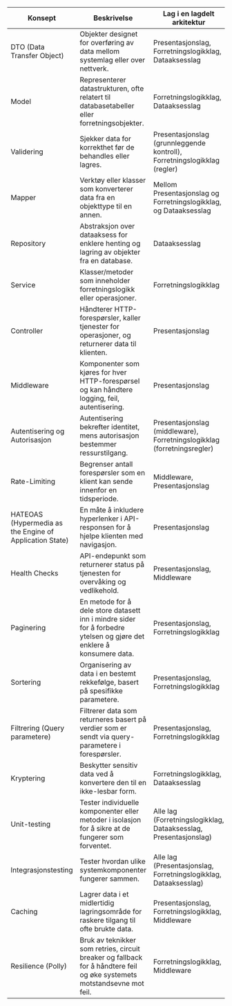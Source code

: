 | Konsept                        | Beskrivelse                                                                                     | Lag i en lagdelt arkitektur                                                |
|---------------------------------|-------------------------------------------------------------------------------------------------|----------------------------------------------------------------------------|
| DTO (Data Transfer Object)      | Objekter designet for overføring av data mellom systemlag eller over nettverk.                  | Presentasjonslag, Forretningslogikklag, Dataaksesslag                      |
| Model                           | Representerer datastrukturen, ofte relatert til databasetabeller eller forretningsobjekter.     | Forretningslogikklag, Dataaksesslag                                        |
| Validering                      | Sjekker data for korrekthet før de behandles eller lagres.                                      | Presentasjonslag (grunnleggende kontroll), Forretningslogikklag (regler)   |
| Mapper                          | Verktøy eller klasser som konverterer data fra en objekttype til en annen.                     | Mellom Presentasjonslag og Forretningslogikklag, og Dataaksesslag          |
| Repository                      | Abstraksjon over dataaksess for enklere henting og lagring av objekter fra en database.         | Dataaksesslag                                                             |
| Service                         | Klasser/metoder som inneholder forretningslogikk eller operasjoner.                            | Forretningslogikklag                                                      |
| Controller                      | Håndterer HTTP-forespørsler, kaller tjenester for operasjoner, og returnerer data til klienten. | Presentasjonslag                                                          |
| Middleware                      | Komponenter som kjøres for hver HTTP-forespørsel og kan håndtere logging, feil, autentisering.  | Presentasjonslag                                                          |
| Autentisering og Autorisasjon   | Autentisering bekrefter identitet, mens autorisasjon bestemmer ressurstilgang.                 | Presentasjonslag (middleware), Forretningslogikklag (forretningsregler)    |
| Rate-Limiting                   | Begrenser antall forespørsler som en klient kan sende innenfor en tidsperiode.                  | Middleware, Presentasjonslag                                              |
| HATEOAS (Hypermedia as the Engine of Application State) | En måte å inkludere hyperlenker i API-responsen for å hjelpe klienten med navigasjon. | Presentasjonslag                                                          |
| Health Checks                   | API-endepunkt som returnerer status på tjenesten for overvåking og vedlikehold.                | Presentasjonslag, Middleware                                               |
| Paginering                      | En metode for å dele store datasett inn i mindre sider for å forbedre ytelsen og gjøre det enklere å konsumere data. | Presentasjonslag, Forretningslogikklag                                     |
| Sortering                       | Organisering av data i en bestemt rekkefølge, basert på spesifikke parametere.                 | Presentasjonslag, Forretningslogikklag                                     |
| Filtrering (Query parametere)    | Filtrerer data som returneres basert på verdier som er sendt via query-parametere i forespørsler. | Presentasjonslag, Forretningslogikklag                                     |
| Kryptering                      | Beskytter sensitiv data ved å konvertere den til en ikke-lesbar form.                          | Forretningslogikklag, Dataaksesslag                                        |
| Unit-testing                    | Tester individuelle komponenter eller metoder i isolasjon for å sikre at de fungerer som forventet. | Alle lag (Forretningslogikklag, Dataaksesslag, Presentasjonslag)           |
| Integrasjonstesting             | Tester hvordan ulike systemkomponenter fungerer sammen.                                        | Alle lag (Presentasjonslag, Forretningslogikklag, Dataaksesslag)           |
| Caching                         | Lagrer data i et midlertidig lagringsområde for raskere tilgang til ofte brukte data.          | Presentasjonslag, Forretningslogikklag, Middleware                         |
| Resilience (Polly)              | Bruk av teknikker som retries, circuit breaker og fallback for å håndtere feil og øke systemets motstandsevne mot feil. | Forretningslogikklag, Middleware                                           |
